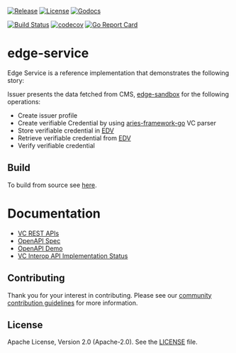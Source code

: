 [![Release](https://img.shields.io/github/release/trustbloc/edge-service.svg?style=flat-square)](https://github.com/trustbloc/edge-service/releases/latest)
[![License](https://img.shields.io/badge/License-Apache%202.0-blue.svg)](https://raw.githubusercontent.com/trustbloc/edge-service/main/LICENSE)
[![Godocs](https://img.shields.io/badge/godoc-reference-blue.svg)](https://godoc.org/github.com/trustbloc/edge-service)

[![Build Status](https://dev.azure.com/trustbloc/edge/_apis/build/status/trustbloc.edge-service?branchName=main)](https://dev.azure.com/trustbloc/edge/_build/latest?definitionId=27&branchName=main)
[![codecov](https://codecov.io/gh/trustbloc/edge-service/branch/main/graph/badge.svg)](https://codecov.io/gh/trustbloc/edge-service)
[![Go Report Card](https://goreportcard.com/badge/github.com/trustbloc/edge-service)](https://goreportcard.com/report/github.com/trustbloc/edge-service)

# edge-service

Edge Service is a reference implementation that demonstrates the following story:

Issuer presents the data fetched from CMS, [edge-sandbox](https://github.com/trustbloc/edge-sandbox) for the following
operations: 

- Create issuer profile
- Create verifiable Credential by using [aries-framework-go](https://github.com/hyperledger/aries-framework-go/tree/main/pkg/doc/verifiable) VC parser
- Store verifiable credential in [EDV](https://github.com/trustbloc/edv)
- Retrieve verifiable credential from [EDV](https://github.com/trustbloc/edv)
- Verify verifiable credential 

## Build
To build from source see [here](docs/build.md).

# Documentation
- [VC REST APIs](docs/vc-rest/api_overview.md)
- [OpenAPI Spec](docs/vc-rest/openapi_spec.md)
- [OpenAPI Demo](docs/vc-rest/openapi_demo.md)
- [VC Interop API Implementation Status](docs/vc-rest/vc_interop_api_impl_status.md)

## Contributing
Thank you for your interest in contributing. Please see our [community contribution guidelines](https://github.com/trustbloc/community/blob/main/CONTRIBUTING.md) for more information.

## License
Apache License, Version 2.0 (Apache-2.0). See the [LICENSE](LICENSE) file.

